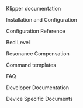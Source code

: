 Klipper documentation

Installation and Configuration

Configuration Reference

Bed Level

Resonance Compensation

Command templates

FAQ

Developer Documentation

Device Specific Documents

